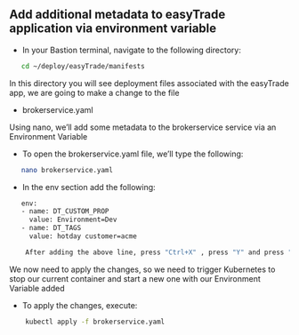 ## Add additional metadata to easyTrade application via environment variable

- In your Bastion terminal, navigate to the following directory:​

```bash
   cd ~/deploy/easyTrade/manifests​
   ```
In this directory you will see deployment files associated with the easyTrade app, we are going to make a change to the file
 
 - brokerservice.yaml

Using nano, we’ll add some metadata to the brokerservice service via an Environment Variable​

- To open the brokerservice.yaml file, we’ll type the following:​

```bash
   nano brokerservice.yaml​
   ```

- In the env section add the following:​

```bash
   env:
   - name: DT_CUSTOM_PROP
     value: Environment=Dev​
   - name: DT_TAGS
     value: hotday customer=acme​

    After adding the above line, press "Ctrl+X" , press "Y" and press "Enter" to save​

   ```

We now need to apply the changes, so we need to trigger Kubernetes to stop our current container and start a new one with our Environment Variable added​

- To apply the changes, execute:​

```bash
    kubectl apply -f brokerservice.yaml​
   ```